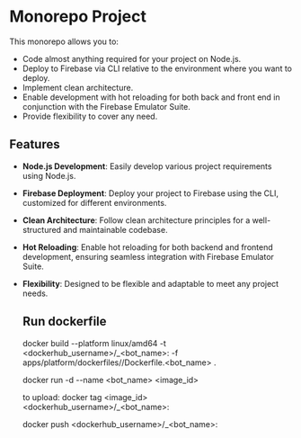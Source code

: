 # Monorepo Project

This monorepo allows you to:

- Code almost anything required for your project on Node.js.
- Deploy to Firebase via CLI relative to the environment where you want to
  deploy.
- Implement clean architecture.
- Enable development with hot reloading for both back and front end in
  conjunction with the Firebase Emulator Suite.
- Provide flexibility to cover any need.

## Features

- **Node.js Development**: Easily develop various project requirements using
  Node.js.
- **Firebase Deployment**: Deploy your project to Firebase using the CLI,
  customized for different environments.
- **Clean Architecture**: Follow clean architecture principles for a
  well-structured and maintainable codebase.
- **Hot Reloading**: Enable hot reloading for both backend and frontend
  development, ensuring seamless integration with Firebase Emulator Suite.
- **Flexibility**: Designed to be flexible and adaptable to meet any project
  needs.

  ## Run dockerfile

  docker build --platform linux/amd64 -t <dockerhub_username>/<project>_<bot_name>:<version> -f apps/platform/dockerfiles/<project>/Dockerfile.<bot_name> .
  <!-- docker build --platform linux/amd64 -t gonzandrelli3410/bring-tech_onboarding:1.0.6 -f apps/platform/dockerfiles/bring-tech/Dockerfile.onboarding . -->
  <!-- docker build --platform linux/amd64 -t gonzandrelli3410/bring-tech_tickets:1.0.1 -f apps/platform/dockerfiles/bring-tech/Dockerfile.tickets . -->
  <!-- docker build --platform linux/amd64 -t gonzandrelli3410/bring-tech_backoffice:1.0.1 -f apps/platform/dockerfiles/bring-tech/Dockerfile.backoffice . -->

  docker run -d --name <bot_name> <image_id>

  to upload:
  docker tag <image_id> <dockerhub_username>/<project>_<bot_name>:<version>
  <!-- docker tag 010ebea561aa gonzandrelli3410/bring-tech_onboarding:1.0.6 -->
  <!-- docker tag 010ebea561aa gonzandrelli3410/bring-tech_tickets:1.0.1 -->
  <!-- docker tag 010ebea561aa gonzandrelli3410/bring-tech_backoffice:1.0.1 -->
  docker push <dockerhub_username>/<project>_<bot_name>:<version>
  <!-- docker push gonzandrelli3410/bring-tech_onboarding:1.0.6 -->
  <!-- docker push gonzandrelli3410/bring-tech_tickets:1.0 -->
  <!-- docker push gonzandrelli3410/bring-tech_backoffice:1.0 -->

